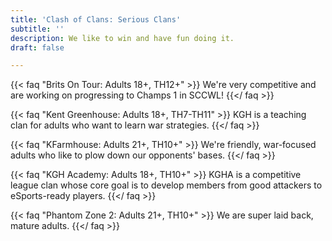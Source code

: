 ```yaml
---
title: 'Clash of Clans: Serious Clans'
subtitle: ''
description: We like to win and have fun doing it.
draft: false

---
```

{{< faq "Brits On Tour: Adults 18+, TH12+" >}} We're very competitive and are working on progressing to Champs 1 in SCCWL! {{</ faq >}}

{{< faq "Kent Greenhouse: Adults 18+, TH7-TH11" >}} KGH is a teaching clan for adults who want to learn war strategies. {{</ faq >}}

{{< faq "KFarmhouse: Adults 21+, TH10+" >}} We're friendly, war-focused adults who like to plow down our opponents' bases. {{</ faq >}}

{{< faq "KGH Academy: Adults 18+, TH10+" >}} KGHA is a competitive league clan whose core goal is to develop members from good attackers to eSports-ready players.​ {{</ faq >}}

{{< faq "Phantom Zone 2: Adults 21+, TH10+" >}} We are super laid back, mature adults. {{</ faq >}}